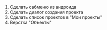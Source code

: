 1. Сделать сабменю из андроида
2. Сделать диалог создания проекта
3. Сделать список проектов в "Мои проекты"
4. Верстка "Объекты"